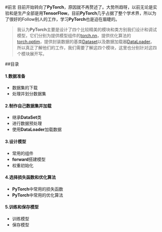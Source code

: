 #前言
目前开始转向了**PyTorch**，原因就不再赘述了。大势所趋呀，以前无论是实验和是生产全部是用**TensorFlow**。目前**PyTorch**几乎占据了整个学术界，所以为了很好的Follow别人的工作，学习**PyTorch**也是迫在眉睫的。
>我认为**PyTorch**主要是设计了四个比较精美的模块和类方别我们设计和调试模型，它们分别为提供模型组件的[torch.nn](https://pytorch.org/docs/stable/nn.html)，提供优化算法的[torch.optim](https://pytorch.org/docs/stable/optim.html)，提供封装数据的基类[Dataset](https://pytorch.org/docs/stable/data.html?highlight=dataset#torch.utils.data.Dataset)以及数据加载器[DataLoader](https://pytorch.org/docs/stable/data.html?highlight=dataloader#torch.utils.data.DataLoader)。所以真正了解他们的工作，我们需要了解这四个模块，这里也分别针对这四个模块展开写。

##目录
#### 1.数据准备

* 数据集的下载
* 处理并划分数据集

#### 2.制作自己数据集并加载
* 继承**DataSet**类
* 进行数据预处理
* 使用**DataLoader**加载数据

#### 3.设计模型
* 常用的组件
* **forward**搭建模型
* 权重初始化

#### 4.选择损失函数和优化算法

* **PyTorch**中常用的损失函数
* **PyTorch**中常用的优化算法 

#### 5.训练和保存模型
* 训练模型
* 保存模型